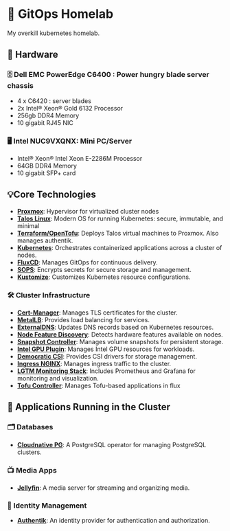 # 🤖 GitOps Homelab

My overkill kubernetes homelab. 

## 🧰 Hardware

### 🗄️ **Dell EMC PowerEdge C6400** : Power hungry blade server chassis
- 4 x C6420 : server blades
- 2x Intel® Xeon® Gold 6132 Processor
- 256gb DDR4 Memory
- 10 gigabit RJ45 NIC

### 🖥️ **Intel NUC9VXQNX**: Mini PC/Server

- Intel® Xeon® Intel Xeon E-2286M Processor
- 64GB DDR4 Memory
- 10 gigabit SFP+ card

## 💡Core Technologies

- **[Proxmox](https://www.proxmox.com/)**: Hypervisor for virtualized cluster nodes
- **[Talos Linux](https://www.talos.dev/)**: Modern OS for running Kubernetes: secure, immutable, and minimal
- **[Terraform/OpenTofu](https://opentofu.org/)**: Deploys Talos virtual machines to Proxmox. Also manages authentik.
- **[Kubernetes](https://kubernetes.io/)**: Orchestrates containerized applications across a cluster of nodes.
- **[FluxCD](https://fluxcd.io/)**: Manages GitOps for continuous delivery.
- **[SOPS](https://github.com/mozilla/sops)**: Encrypts secrets for secure storage and management.
- **[Kustomize](https://kustomize.io/)**: Customizes Kubernetes resource configurations.

### 🛠️ Cluster Infrastructure
- **[Cert-Manager](https://cert-manager.io/)**: Manages TLS certificates for the cluster.
- **[MetalLB](https://metallb.universe.tf/)**: Provides load balancing for services.
- **[ExternalDNS](https://github.com/kubernetes-sigs/external-dns)**: Updates DNS records based on Kubernetes resources.
- **[Node Feature Discovery](https://github.com/kubernetes-sigs/node-feature-discovery)**: Detects hardware features available on nodes.
- **[Snapshot Controller](https://github.com/kubernetes-csi/external-snapshotter)**: Manages volume snapshots for persistent storage.
- **[Intel GPU Plugin](https://github.com/intel/intel-device-plugins-for-kubernetes)**: Manages Intel GPU resources for workloads.
- **[Democratic CSI](https://github.com/democratic-csi/democratic-csi)**: Provides CSI drivers for storage management.
- **[Ingress NGINX](https://kubernetes.github.io/ingress-nginx/)**: Manages ingress traffic to the cluster.
- **[LGTM Monitoring Stack](https://github.com/grafana/loki)**: Includes Prometheus and Grafana for monitoring and visualization.
- **[Tofu Controller](https://github.com/opentofu/controller)**: Manages Tofu-based applications in flux


## 📲 Applications Running in the Cluster

### 🗂️ Databases
- **[Cloudnative PG](https://cloudnative-pg.io/)**: A PostgreSQL operator for managing PostgreSQL clusters.

### 📺 Media Apps
- **[Jellyfin](https://jellyfin.org/)**: A media server for streaming and organizing media.


### 🪪 Identity Management
- **[Authentik](https://goauthentik.io/)**: An identity provider for authentication and authorization.
